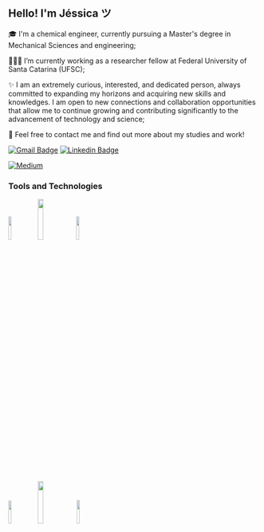 <!-- Your title -->
## Hello! I'm Jéssica ツ

🎓 I'm a chemical engineer, currently pursuing a Master's degree in Mechanical Sciences and engineering;

👩🏻‍💻 I’m currently working as a researcher fellow at Federal University of Santa Catarina (UFSC);

✨ I am an extremely curious, interested, and dedicated person, always committed to expanding my horizons and acquiring new skills and knowledges. I am open to new connections and collaboration opportunities that allow me to continue growing and contributing significantly to the advancement of technology and science;


💬 Feel free to contact me and find out more about my studies and work!

[![Gmail Badge](https://img.shields.io/badge/Gmail-D14836?style=for-the-badge&logo=gmail&logoColor=white)](mailto:jessicafernanda.rebelo@gmail.com "Connect via Email")
[![Linkedin Badge](https://img.shields.io/badge/LinkedIn-0077B5?style=for-the-badge&logo=linkedin&logoColor=white)](https://www.linkedin.com/in/jessicafrebelo/)

[![Medium](https://img.shields.io/badge/Medium-12100E?style=for-the-badge&logo=medium&logoColor=white)](https://medium.com/@jessicafernanda.rebelo)

  <!-- Your languages and tools. Be careful with the alignment. 
  You can use this sites to get logos: https://www.vectorlogo.zone or https://simpleicons.org/
  -->
   ### Tools and Technologies
   <span><img width="11%" src="https://img.shields.io/badge/Python-3776AB?style=for-the-badge&logo=python&logoColor=white"/></span>
   <img width="14.5%" src="https://img.shields.io/badge/JavaScript-F7DF1E?style=for-the-badge&logo=javascript&logoColor=black"/>
   <span><img width="11%" src="https://img.shields.io/badge/Node.js-43853D?style=for-the-badge&logo=node.js&logoColor=white"/></span>
  <br/>
  <img width="10.9%" src="https://img.shields.io/badge/HTML5-E34F26?style=for-the-badge&logo=html5&logoColor=white"/>
  <img width="14.8%" src="https://img.shields.io/badge/MongoDB-4EA94B?style=for-the-badge&logo=mongodb&logoColor=white"/>
  <img width="11%" src="https://img.shields.io/badge/CSS3-1572B6?style=for-the-badge&logo=css3&logoColor=white"/>
</p>
<br />

 

